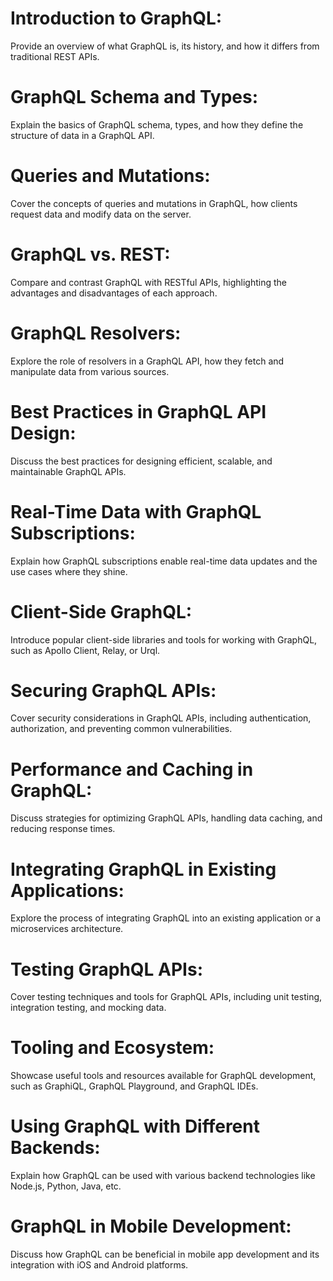 # Introduction to GraphQL:
 Provide an overview of what GraphQL is, its history, and how it differs from traditional REST APIs.

# GraphQL Schema and Types:
 Explain the basics of GraphQL schema, types, and how they define the structure of data in a GraphQL API.

# Queries and Mutations:
 Cover the concepts of queries and mutations in GraphQL, how clients request data and modify data on the server.

# GraphQL vs. REST:
 Compare and contrast GraphQL with RESTful APIs, highlighting the advantages and disadvantages of each approach.

# GraphQL Resolvers:
 Explore the role of resolvers in a GraphQL API, how they fetch and manipulate data from various sources.

# Best Practices in GraphQL API Design:
 Discuss the best practices for designing efficient, scalable, and maintainable GraphQL APIs.

# Real-Time Data with GraphQL Subscriptions:
 Explain how GraphQL subscriptions enable real-time data updates and the use cases where they shine.

# Client-Side GraphQL:
 Introduce popular client-side libraries and tools for working with GraphQL, such as Apollo Client, Relay, or Urql.

# Securing GraphQL APIs:
 Cover security considerations in GraphQL APIs, including authentication, authorization, and preventing common vulnerabilities.

# Performance and Caching in GraphQL:
 Discuss strategies for optimizing GraphQL APIs, handling data caching, and reducing response times.

# Integrating GraphQL in Existing Applications:
 Explore the process of integrating GraphQL into an existing application or a microservices architecture.

# Testing GraphQL APIs:
 Cover testing techniques and tools for GraphQL APIs, including unit testing, integration testing, and mocking data.

# Tooling and Ecosystem:
 Showcase useful tools and resources available for GraphQL development, such as GraphiQL, GraphQL Playground, and GraphQL IDEs.

# Using GraphQL with Different Backends:
 Explain how GraphQL can be used with various backend technologies like Node.js, Python, Java, etc.

# GraphQL in Mobile Development:
 Discuss how GraphQL can be beneficial in mobile app development and its integration with iOS and Android platforms.
